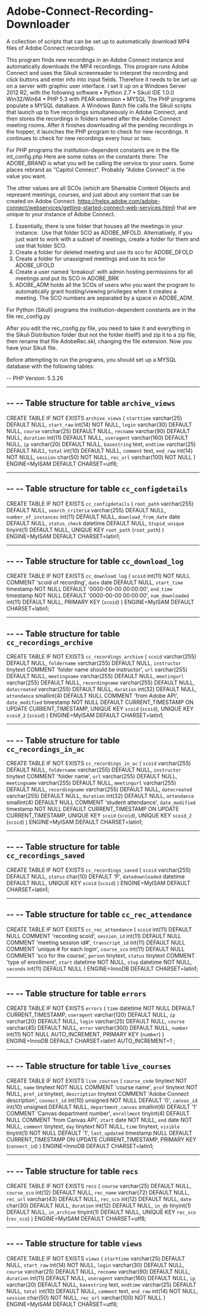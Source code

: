 # Adobe-Connect-Recording-Downloader
A collection of scripts that can be set up to automatically download MP4 files of Adobe Connect recordings.

This program finds new recordings in an Adobe Connect instance and automatically downloads the MP4 recordings. This program runs Adobe Connect and uses the Sikuli screenreader to interpret the recording and click buttons and enter info into input fields. Therefore it needs to be set up on a server with graphic user interface. I set it up on a Windows Server 2012 R2, with the following software
•	Python 2.7
•	Sikuli IDE 1.0.0 Win32/Win64
•	PHP 5.3 with PEAR extension
•	MYSQL
The PHP programs populate a MYSQL database. A Windows Batch file calls the Sikuli scripts that launch up to five recordings simultaneously in Adobe Connect, and then stores the recordings in folders named after the Adobe Connect meeting rooms. After it finishes downloading all the pending recordings in the hopper, it launches the PHP program to check for new recordings. It continues to check for new recordings every hour or two.

For PHP programs the institution-dependent constants are in the file int_config.php
Here are some notes on the constants there:
The ADOBE_BRAND is what you will be calling the service to your users. Some places rebrand as "Capitol Connect". Probably "Adobe Connect" is the value you want.

The other values are all SCOs (which are Shareable Content Objects and represent meetings, courses, and just about any content that can be created on Adobe Connect. https://helpx.adobe.com/adobe-connect/webservices/getting-started-connect-web-services.html) that are unique to your instance of Adobe Connect.
1. Essentially, there is one folder that houses all the meetings in your instance.  Use that folder SCO as ADOBE_MFOLD. Alternatively, if you just want to work with a subset of meetings, create a folder for them and use that folder SCO.
2. Create a folder for deleted meeting and use its sco for ADOBE_DFOLD
3. Create a folder for unassigned meetings and use its sco for ADOBE_UFOLD
4. Create a user named 'breakout' with admin hosting permissions for all meetings and put its SCO in ADOBE_BRK
5. ADOBE_ADM holds all the SCOs of users who you want the program to automatically grant hosting/viewing privileges when it creates a meeting. The SCO numbers are separated by a space in ADOBE_ADM.


For Python (Sikuli) programs the institution-dependent constants are in the file rec_config.py

After you edit the rec_config.py file, you need to take it and everything in the Sikuli Distribution folder (but not the folder itself!) and zip it to a zip file, then rename that file AdobeRec.skl, changing the file extension. Now you have your Sikuli file.

Before attempting to run the programs, you should set up a MYSQL database with the following tables:

-- PHP Version: 5.3.26
-- --------------------------------------------------------
--
-- Table structure for table `archive_views`
--

CREATE TABLE IF NOT EXISTS `archive_views` (
  `starttime` varchar(25) DEFAULT NULL,
  `start_raw` int(14) NOT NULL,
  `login` varchar(30) DEFAULT NULL,
  `course` varchar(25) DEFAULT NULL,
  `recname` varchar(90) DEFAULT NULL,
  `duration` int(11) DEFAULT NULL,
  `useragent` varchar(160) DEFAULT NULL,
  `ip` varchar(20) DEFAULT NULL,
  `basestring` text,
  `endtime` varchar(25) DEFAULT NULL,
  `total` int(10) DEFAULT NULL,
  `comment` text,
  `end_raw` int(14) NOT NULL,
  `session` char(50) NOT NULL,
  `rec_url` varchar(100) NOT NULL
) ENGINE=MyISAM DEFAULT CHARSET=utf8;

-- --------------------------------------------------------

--
-- Table structure for table `cc_configdetails`
--

CREATE TABLE IF NOT EXISTS `cc_configdetails` (
  `root_path` varchar(255) DEFAULT NULL,
  `search_criteria` varchar(255) DEFAULT NULL,
  `number_of_instances` int(11) DEFAULT NULL,
  `download_from_date` date DEFAULT NULL,
  `status_check` datetime DEFAULT NULL,
  `Stupid_unique` tinyint(1) DEFAULT NULL,
  UNIQUE KEY `root_path` (`root_path`)
) ENGINE=MyISAM DEFAULT CHARSET=latin1;

-- --------------------------------------------------------

--
-- Table structure for table `cc_download_log`
--

CREATE TABLE IF NOT EXISTS `cc_download_log` (
  `scoid` int(11) NOT NULL COMMENT 'scoid of recording',
  `date` date DEFAULT NULL,
  `start_time` timestamp NOT NULL DEFAULT '0000-00-00 00:00:00',
  `end_time` timestamp NOT NULL DEFAULT '0000-00-00 00:00:00',
  `num_downloaded` int(11) DEFAULT NULL,
  PRIMARY KEY (`scoid`)
) ENGINE=MyISAM DEFAULT CHARSET=latin1;

-- --------------------------------------------------------

--
-- Table structure for table `cc_recordings_archive`
--

CREATE TABLE IF NOT EXISTS `cc_recordings_archive` (
  `scoid` varchar(255) DEFAULT NULL,
  `foldername` varchar(255) DEFAULT NULL,
  `instructor` tinytext COMMENT 'folder name should be instructor',
  `url` varchar(255) DEFAULT NULL,
  `meetingname` varchar(255) DEFAULT NULL,
  `meetingurl` varchar(255) DEFAULT NULL,
  `recordingname` varchar(255) DEFAULT NULL,
  `datecreated` varchar(255) DEFAULT NULL,
  `duration` int(32) DEFAULT NULL,
  `attendance` smallint(4) DEFAULT NULL COMMENT 'from Adobe API',
  `date_modified` timestamp NOT NULL DEFAULT CURRENT_TIMESTAMP ON UPDATE CURRENT_TIMESTAMP,
  UNIQUE KEY `scoid` (`scoid`),
  UNIQUE KEY `scoid_2` (`scoid`)
) ENGINE=MyISAM DEFAULT CHARSET=latin1;

-- --------------------------------------------------------

--
-- Table structure for table `cc_recordings_in_ac`
--

CREATE TABLE IF NOT EXISTS `cc_recordings_in_ac` (
  `scoid` varchar(255) DEFAULT NULL,
  `foldername` varchar(255) DEFAULT NULL,
  `instructor` tinytext COMMENT 'folder name',
  `url` varchar(255) DEFAULT NULL,
  `meetingname` varchar(255) DEFAULT NULL,
  `meetingurl` varchar(255) DEFAULT NULL,
  `recordingname` varchar(255) DEFAULT NULL,
  `datecreated` varchar(255) DEFAULT NULL,
  `duration` int(32) DEFAULT NULL,
  `attendance` smallint(4) DEFAULT NULL COMMENT 'student attendance',
  `date_modified` timestamp NOT NULL DEFAULT CURRENT_TIMESTAMP ON UPDATE CURRENT_TIMESTAMP,
  UNIQUE KEY `scoid` (`scoid`),
  UNIQUE KEY `scoid_2` (`scoid`)
) ENGINE=MyISAM DEFAULT CHARSET=latin1;

-- --------------------------------------------------------

--
-- Table structure for table `cc_recordings_saved`
--

CREATE TABLE IF NOT EXISTS `cc_recordings_saved` (
  `scoid` varchar(255) DEFAULT NULL,
  `status` char(10) DEFAULT 'P',
  `datedownloaded` datetime DEFAULT NULL,
  UNIQUE KEY `scoid` (`scoid`)
) ENGINE=MyISAM DEFAULT CHARSET=latin1;

-- --------------------------------------------------------

--
-- Table structure for table `cc_rec_attendance`
--

CREATE TABLE IF NOT EXISTS `cc_rec_attendance` (
  `scoid` int(11) DEFAULT NULL COMMENT 'recording scoid',
  `session_id` int(11) DEFAULT NULL COMMENT 'meeting session id#',
  `transcript_id` int(11) DEFAULT NULL COMMENT 'unique # for each login',
  `course_sco` int(11) DEFAULT NULL COMMENT 'sco for the course',
  `person` tinytext,
  `status` tinytext COMMENT 'type of enrollment',
  `start` datetime NOT NULL,
  `stop` datetime NOT NULL,
  `seconds` int(11) DEFAULT NULL
) ENGINE=InnoDB DEFAULT CHARSET=latin1;

-- --------------------------------------------------------

--
-- Table structure for table `errors`
--

CREATE TABLE IF NOT EXISTS `errors` (
  `time` datetime NOT NULL DEFAULT CURRENT_TIMESTAMP,
  `useragent` varchar(120) DEFAULT NULL,
  `ip` varchar(20) DEFAULT NULL,
  `login` varchar(25) DEFAULT NULL,
  `course` varchar(45) DEFAULT NULL,
  `error` varchar(300) DEFAULT NULL,
  `number` int(11) NOT NULL AUTO_INCREMENT,
  PRIMARY KEY (`number`)
) ENGINE=InnoDB DEFAULT CHARSET=latin1 AUTO_INCREMENT=1 ;

-- --------------------------------------------------------

--
-- Table structure for table `live_courses`
--

CREATE TABLE IF NOT EXISTS `live_courses` (
  `course_code` tinytext NOT NULL,
  `name` tinytext NOT NULL COMMENT 'course name',
  `prof` tinytext NOT NULL,
  `prof_id` tinytext,
  `description` tinytext COMMENT 'Adobe Connect description',
  `connect_id` int(10) unsigned NOT NULL DEFAULT '0',
  `canvas_id` int(10) unsigned DEFAULT NULL,
  `department_canvas` smallint(6) DEFAULT '1' COMMENT 'Canvas department number',
  `enrollment` tinyint(4) DEFAULT NULL COMMENT 'from Canvas API',
  `start` date NOT NULL,
  `end` date NOT NULL,
  `comment` tinytext,
  `day` tinytext NOT NULL,
  `time` tinytext,
  `visible` tinyint(1) NOT NULL DEFAULT '1',
  `last_updated` timestamp NULL DEFAULT CURRENT_TIMESTAMP ON UPDATE CURRENT_TIMESTAMP,
  PRIMARY KEY (`connect_id`)
) ENGINE=InnoDB DEFAULT CHARSET=latin1;

-- --------------------------------------------------------

--
-- Table structure for table `recs`
--

CREATE TABLE IF NOT EXISTS `recs` (
  `course` varchar(25) DEFAULT NULL,
  `course_sco` int(12) DEFAULT NULL,
  `rec_name` varchar(72) DEFAULT NULL,
  `rec_url` varchar(43) DEFAULT NULL,
  `rec_sco` int(12) DEFAULT NULL,
  `date` char(30) DEFAULT NULL,
  `duration` int(12) DEFAULT NULL,
  `in_db` tinyint(1) DEFAULT NULL,
  `in_archive` tinyint(1) DEFAULT NULL,
  UNIQUE KEY `rec_sco` (`rec_sco`)
) ENGINE=MyISAM DEFAULT CHARSET=utf8;

-- --------------------------------------------------------

--
-- Table structure for table `views`
--

CREATE TABLE IF NOT EXISTS `views` (
  `starttime` varchar(25) DEFAULT NULL,
  `start_raw` int(14) NOT NULL,
  `login` varchar(30) DEFAULT NULL,
  `course` varchar(25) DEFAULT NULL,
  `recname` varchar(90) DEFAULT NULL,
  `duration` int(11) DEFAULT NULL,
  `useragent` varchar(160) DEFAULT NULL,
  `ip` varchar(20) DEFAULT NULL,
  `basestring` text,
  `endtime` varchar(25) DEFAULT NULL,
  `total` int(10) DEFAULT NULL,
  `comment` text,
  `end_raw` int(14) NOT NULL,
  `session` char(50) NOT NULL,
  `rec_url` varchar(100) NOT NULL
) ENGINE=MyISAM DEFAULT CHARSET=utf8;

